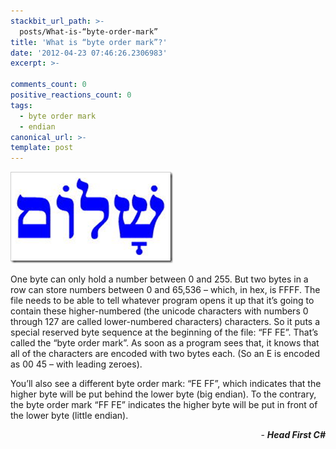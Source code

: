 ```yaml
---
stackbit_url_path: >-
  posts/What-is-“byte-order-mark”
title: 'What is “byte order mark”?'
date: '2012-04-23 07:46:26.2306983'
excerpt: >-
  
comments_count: 0
positive_reactions_count: 0
tags: 
  - byte order mark
  - endian
canonical_url: >-
template: post
---
```

<p><a href="https://raw.githubusercontent.com/Jeff-Tian/blogengine.net/master/Source/BlogEngine/BlogEngine.NET/App_Data/files/image_511.png"><img style="border-bottom: 0px; border-left: 0px; display: inline; border-top: 0px; border-right: 0px" title="byte order mark" border="0" alt="byte order mark" src="https://raw.githubusercontent.com/Jeff-Tian/blogengine.net/master/Source/BlogEngine/BlogEngine.NET/App_Data/files/image_thumb_226.png" width="260" height="146" /></a> </p>  <p>One byte can only hold a number between 0 and 255. But two bytes in a row can store numbers between 0 and 65,536 – which, in hex, is FFFF. The file needs to be able to tell whatever program opens it up that it’s going to contain these higher-numbered (the unicode characters with numbers 0 through 127 are called lower-numbered characters) characters. So it puts a special reserved byte sequence at the beginning of the file: “FF FE”. That’s called the “byte order mark”. As soon as a program sees that, it knows that all of the characters are encoded with two bytes each. (So an E is encoded as 00 45 – with leading zeroes).</p>  <p>You’ll also see a different byte order mark: “FE FF”, which indicates that the higher byte will be put behind the lower byte (big endian). To the contrary, the byte order mark “FF FE” indicates the higher byte will be put in front of the lower byte (little endian). </p>  <p align="right">- <strong><em>Head First C#</em></strong></p>